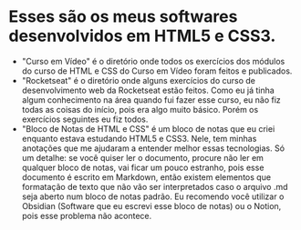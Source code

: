 # Esses são os meus softwares desenvolvidos em HTML5 e CSS3.
- "Curso em Vídeo" é o diretório onde todos os exercícios dos módulos do curso de HTML e CSS do Curso em Vídeo foram feitos e publicados.
- "Rocketseat" é o diretório onde alguns exercícios do curso de desenvolvimento web da Rocketseat estão feitos. Como eu já tinha algum conhecimento na área quando fui fazer esse curso, eu não fiz todas as coisas do início, pois era algo muito básico. Porém os exercícios seguintes eu fiz todos.
- "Bloco de Notas de HTML e CSS" é um bloco de notas que eu criei enquanto estava estudando HTML5 e CSS3. Nele, tem minhas anotações que me ajudaram a entender melhor essas tecnologias. Só um detalhe: se você quiser ler o documento, procure não ler em qualquer bloco de notas, vai ficar um pouco estranho, pois esse documento é escrito em Markdown, então existem elementos que formatação de texto que não vão ser interpretados caso o arquivo .md seja aberto num bloco de notas padrão. Eu recomendo você utilizar o Obsidian (Software que eu escrevi esse bloco de notas) ou o Notion, pois esse problema não acontece.
